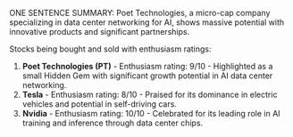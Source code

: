 ONE SENTENCE SUMMARY:
Poet Technologies, a micro-cap company specializing in data center networking for AI, shows massive potential with innovative products and significant partnerships.

Stocks being bought and sold with enthusiasm ratings:
1. **Poet Technologies (PT)** - Enthusiasm rating: 9/10 - Highlighted as a small Hidden Gem with significant growth potential in AI data center networking.
2. **Tesla** - Enthusiasm rating: 8/10 - Praised for its dominance in electric vehicles and potential in self-driving cars.
3. **Nvidia** - Enthusiasm rating: 10/10 - Celebrated for its leading role in AI training and inference through data center chips.